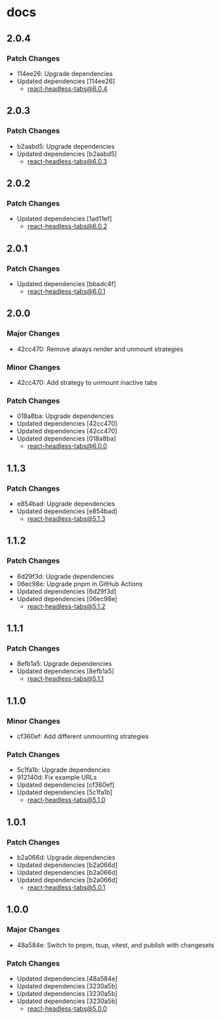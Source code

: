 # docs

## 2.0.4

### Patch Changes

- 114ee26: Upgrade dependencies
- Updated dependencies [114ee26]
  - react-headless-tabs@6.0.4

## 2.0.3

### Patch Changes

- b2aabd5: Upgrade dependencies
- Updated dependencies [b2aabd5]
  - react-headless-tabs@6.0.3

## 2.0.2

### Patch Changes

- Updated dependencies [1ad11ef]
  - react-headless-tabs@6.0.2

## 2.0.1

### Patch Changes

- Updated dependencies [bbadc4f]
  - react-headless-tabs@6.0.1

## 2.0.0

### Major Changes

- 42cc470: Remove always render and unmount strategies

### Minor Changes

- 42cc470: Add strategy to unmount inactive tabs

### Patch Changes

- 018a8ba: Upgrade dependencies
- Updated dependencies [42cc470]
- Updated dependencies [42cc470]
- Updated dependencies [018a8ba]
  - react-headless-tabs@6.0.0

## 1.1.3

### Patch Changes

- e854bad: Upgrade dependencies
- Updated dependencies [e854bad]
  - react-headless-tabs@5.1.3

## 1.1.2

### Patch Changes

- 6d29f3d: Upgrade dependencies
- 06ec98e: Upgrade pnpm in GitHub Actions
- Updated dependencies [6d29f3d]
- Updated dependencies [06ec98e]
  - react-headless-tabs@5.1.2

## 1.1.1

### Patch Changes

- 8efb1a5: Upgrade dependencies
- Updated dependencies [8efb1a5]
  - react-headless-tabs@5.1.1

## 1.1.0

### Minor Changes

- cf360ef: Add different unmounting strategies

### Patch Changes

- 5c1fa1b: Upgrade dependencies
- 912140d: Fix example URLs
- Updated dependencies [cf360ef]
- Updated dependencies [5c1fa1b]
  - react-headless-tabs@5.1.0

## 1.0.1

### Patch Changes

- b2a066d: Upgrade dependencies
- Updated dependencies [b2a066d]
- Updated dependencies [b2a066d]
- Updated dependencies [b2a066d]
  - react-headless-tabs@5.0.1

## 1.0.0

### Major Changes

- 48a584e: Switch to pnpm, tsup, vitest, and publish with changesets

### Patch Changes

- Updated dependencies [48a584e]
- Updated dependencies [3230a5b]
- Updated dependencies [3230a5b]
- Updated dependencies [3230a5b]
  - react-headless-tabs@5.0.0
